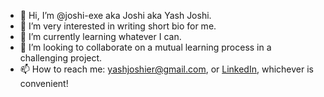 - 👋 Hi, I’m @joshi-exe aka Joshi aka Yash Joshi.
- 👀 I’m very interested in writing short bio for me.
- 🌱 I’m currently learning whatever I can.
- 💞️ I’m looking to collaborate on a mutual learning process in a challenging project.
- 📫 How to reach me: yashjoshier@gmail.com, or [LinkedIn](https://www.linkedin.com/in/yashjosh/), whichever is convenient!

<!---
joshi-exe/joshi-exe is a ✨ special ✨ repository because its `README.md` (this file) appears on your GitHub profile.
You can click the Preview link to take a look at your changes.
--->
